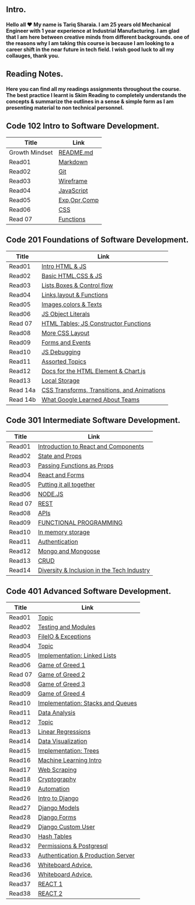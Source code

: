 ## **Intro.**

#### Hello all :heart: My name is Tariq Sharaia. I am 25 years old Mechanical Engineer with 1 year experience at Industrial Manufacturing. I am glad that I am here between creative minds from different backgrounds. one of the reasons why I am taking this course is because I am looking to a career shift in the near future in tech field.  I wish good luck to all my collauges, thank you.


## **Reading Notes.**
#### Here you can find all my readings assignments throughout the course. The best practice I learnt is Skim Reading to completely understands the concepts & summarize the outlines in a sense & simple form as I am presenting material to non technical personnel.


## **Code 102 Intro to Software Development.**

| Title      | Link |
| ----------- | ----------- |
| Growth Mindset      |  [README.md](https://tareq-zeyad.github.io/Reading-Notes/102.md/GrowthMindset) |
| Read01   |   [Markdown](https://tareq-zeyad.github.io/Reading-Notes/102.md/Read01) |
| Read02   |   [Git](https://tareq-zeyad.github.io/Reading-Notes/102.md/Read02) |
| Read03 | [Wireframe](https://tareq-zeyad.github.io/Reading-Notes/102.md/Read03) |
| Read04 | [JavaScript](https://tareq-zeyad.github.io/Reading-Notes/102.md/Read04) |
| Read05 | [Exp,Opr,Comp](https://tareq-zeyad.github.io/Reading-Notes/102.md/Read05) |
| Read06 | [CSS](https://tareq-zeyad.github.io/Reading-Notes/102.md/Read06) |
| Read 07 | [Functions](https://tareq-zeyad.github.io/Reading-Notes/102.md/Read07) |


## **Code 201 Foundations of Software Development.**

| Title      | Link |
| ----------- | ----------- |
| Read01    |  [Intro HTML & JS](https://tareq-zeyad.github.io/Reading-Notes/201.md/Read01) |
| Read02   |   [Basic HTML,CSS & JS](https://tareq-zeyad.github.io/Reading-Notes/201.md/Read02) |
| Read03 | [Lists,Boxes & Control flow](https://tareq-zeyad.github.io/Reading-Notes/201.md/Read03) |
| Read04 | [Links,layout & Functions](https://tareq-zeyad.github.io/Reading-Notes/201.md/Read04) |
| Read05 | [Images,colors & Texts](https://tareq-zeyad.github.io/Reading-Notes/201.md/Read05) |
| Read06 | [JS Object Literals](https://tareq-zeyad.github.io/Reading-Notes/201.md/Read06) |
| Read 07 | [HTML Tables; JS Constructor Functions](https://tareq-zeyad.github.io/Reading-Notes/201.md/Read07) |
| Read08    |  [More CSS Layout](https://tareq-zeyad.github.io/Reading-Notes/201.md/Read08) |
| Read09  |   [Forms and Events](https://tareq-zeyad.github.io/Reading-Notes/201.md/Read09) |
| Read10 | [JS Debugging](https://tareq-zeyad.github.io/Reading-Notes/201.md/Read10) |
| Read11 | [Assorted Topics](https://tareq-zeyad.github.io/Reading-Notes/201.md/Read11) |
| Read12 | [ Docs for the HTML <canvas> Element & Chart.js](https://tareq-zeyad.github.io/Reading-Notes/201.md/Read12) |
| Read13 | [Local Storage](https://tareq-zeyad.github.io/Reading-Notes/201.md/Read13) |
| Read 14a | [CSS Transforms, Transitions, and Animations](https://tareq-zeyad.github.io/Reading-Notes/201.md/Read14a)|
| Read 14b | [ What Google Learned About Teams](https://tareq-zeyad.github.io/Reading-Notes/201.md/Read14b)|


## **Code 301 Intermediate Software Development.**

| Title      | Link |
| ----------- | ----------- |
| Read01    |  [Introduction to React and Components](https://tareq-zeyad.github.io/Reading-Notes/301.md/Read01) |
| Read02   |   [State and Props](https://tareq-zeyad.github.io/Reading-Notes/301.md/Read02) |
| Read03 | [Passing Functions as Props](https://tareq-zeyad.github.io/Reading-Notes/301.md/Read03) |
| Read04 | [React and Forms](https://tareq-zeyad.github.io/Reading-Notes/301.md/Read04) |
| Read05 | [Putting it all together](https://tareq-zeyad.github.io/Reading-Notes/301.md/Read05) |
| Read06 | [NODE.JS](https://tareq-zeyad.github.io/Reading-Notes/301.md/Read06) |
| Read 07 | [REST](https://tareq-zeyad.github.io/Reading-Notes/301.md/Read07) |
| Read08    |  [APIs](https://tareq-zeyad.github.io/Reading-Notes/301.md/Read08) |
| Read09  |   [FUNCTIONAL PROGRAMMING](https://tareq-zeyad.github.io/Reading-Notes/301.md/Read09) |
| Read10 | [ In memory storage](https://tareq-zeyad.github.io/Reading-Notes/301.md/Read10) |
| Read11 | [Authentication](https://tareq-zeyad.github.io/Reading-Notes/301.md/Read11) |
| Read12 | [ Mongo and Mongoose](https://tareq-zeyad.github.io/Reading-Notes/301.md/Read12) |
| Read13 | [CRUD](https://tareq-zeyad.github.io/Reading-Notes/301.md/Read13) |
| Read14 | [Diversity & Inclusion in the Tech Industry](https://tareq-zeyad.github.io/Reading-Notes/301.md/Read14) |

## **Code 401 Advanced Software Development.**

| Title      | Link |
| ----------- | ----------- |
| Read01    |  [Topic](https://tareq-zeyad.github.io/Reading-Notes/401.md/Read01) |
| Read02   |   [Testing and Modules](https://tareq-zeyad.github.io/Reading-Notes/401.md/Read02) |
| Read03 | [FileIO & Exceptions](https://tareq-zeyad.github.io/Reading-Notes/401.md/Read03) |
| Read04 | [Topic](https://tareq-zeyad.github.io/Reading-Notes/401.md/Read04) |
| Read05 | [Implementation: Linked Lists](https://tareq-zeyad.github.io/Reading-Notes/401.md/Read05) |
| Read06 | [Game of Greed 1](https://tareq-zeyad.github.io/Reading-Notes/401.md/Read06) |
| Read 07 | [Game of Greed 2](https://tareq-zeyad.github.io/Reading-Notes/401.md/Read07) |
| Read08    |  [Game of Greed 3](https://tareq-zeyad.github.io/Reading-Notes/401.md/Read08) |
| Read09  |   [Game of Greed 4](https://tareq-zeyad.github.io/Reading-Notes/401.md/Read09) |
| Read10 | [ Implementation: Stacks and Queues](https://tareq-zeyad.github.io/Reading-Notes/401.md/Read10) |
| Read11 | [Data Analysis](https://tareq-zeyad.github.io/Reading-Notes/401.md/Read11) |
| Read12 | [ Topic](https://tareq-zeyad.github.io/Reading-Notes/401.md/Read12) |
| Read13 | [Linear Regressions](https://tareq-zeyad.github.io/Reading-Notes/401.md/Read13) |
| Read14 | [Data Visualization](https://tareq-zeyad.github.io/Reading-Notes/401.md/Read14) |
| Read15 | [Implementation: Trees](https://tareq-zeyad.github.io/Reading-Notes/401.md/Read15) |
| Read16 | [Machine Learning Intro](https://tareq-zeyad.github.io/Reading-Notes/401.md/Read16) |
| Read17 | [Web Scraping](https://tareq-zeyad.github.io/Reading-Notes/401.md/Read17) |
| Read18 | [Cryptography](https://tareq-zeyad.github.io/Reading-Notes/401.md/Read18) |
| Read19 | [Automation](https://tareq-zeyad.github.io/Reading-Notes/401.md/Read19) |
| Read26 | [Intro to Django](https://tareq-zeyad.github.io/Reading-Notes/401.md/Read26) |
| Read27 | [Django Models](https://tareq-zeyad.github.io/Reading-Notes/401.md/Read27) |
| Read28 | [Django Forms](https://tareq-zeyad.github.io/Reading-Notes/401.md/Read28) |
| Read29 | [Django Custom User](https://tareq-zeyad.github.io/Reading-Notes/401.md/Read29) |
| Read30 | [Hash Tables](https://tareq-zeyad.github.io/Reading-Notes/401.md/Read30) |
| Read32 | [Permissions & Postgresql](https://tareq-zeyad.github.io/Reading-Notes/401.md/Read32) |
| Read33 | [Authentication & Production Server](https://tareq-zeyad.github.io/Reading-Notes/401.md/Read33) |
| Read36 | [Whiteboard Advice.](https://tareq-zeyad.github.io/Reading-Notes/401.md/Read36) |
| Read36 | [Whiteboard Advice.](https://tareq-zeyad.github.io/Reading-Notes/401.md/Read36) |
| Read37 | [REACT 1](https://tareq-zeyad.github.io/Reading-Notes/401.md/Read37) |
| Read38 | [REACT 2](https://tareq-zeyad.github.io/Reading-Notes/401.md/Read38) |